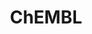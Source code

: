 ---
layout: default
bigquery: https://console.cloud.google.com/bigquery?p=patents-public-data&d=ebi_chembl&page=dataset
citation: '"The ChEMBL database in 2017." Anna Gaulton, Anne Hersey, Michał Nowotka,
  A Patrícia Bento, Jon Chambers, David Mendez, Prudence Mutowo, Francis Atkinson,
  Louisa J Bellis, Elena Cibrián-Uhalte, Mark Davies, Nathan Dedman, Anneli Karlsson,
  María Paula Magariños, John P Overington, George Papadatos, Ines Smit, Andrew R
  Leach Nucleic acids Research (2017) 45 (Database Issue), D945-D954'
contributors: European Bioinformatics Institute
cost: None
description: ChEMBL Data is a manually curated database of small molecules used in
  drug discovery, including information about existing patented drugs.
documentation: 'schema: https://www.ebi.ac.uk/chembl/db_schema


  '
last_edit: 04/08/2022, 21:54:40
location: https://console.cloud.google.com/marketplace/product/google_patents_public_datasets/chembl
maintained_by: EMBL-EBI, an outstation of European Molecular Biology Laboratory
related_publications: '

  ChEMBL: towards direct deposition of bioassay data.


  Mendez D, Gaulton A, Bento AP, Chambers J, De Veij M, Félix E, Magariños MP, Mosquera
  JF, Mutowo P, Nowotka M, Gordillo-Marañón M, Hunter F, Junco L, Mugumbate G, Rodriguez-Lopez
  M, Atkinson F, Bosc N, Radoux CJ, Segura-Cabrera A, Hersey A, Leach AR.


  — Nucleic Acids Res. 2019; 47(D1):D930-D940. doi: 10.1093/nar/gky1075

  '
schema_fields:
- std_act_id
- downgraded
- warning_description
- oc_id
- mol_atc_id
- src_id
- level1
- path
- drug_substance_flag
- structure_type
- ddd_comment
- alert_name
- set_name
- molecular_mechanism
- db_source
- target_mapping
- src_assay_id
- parenteral
- route
- ref_url
- rgid
- trade_name
- start_position
- text_value
- idx
- assay_subcellular_fraction
- ddd_admr
- molecule_type
- assay_source
- as_id
- usan_stem_id
- predbind_id
- accession
- irac_code
- compound_name
- caloha_id
- actsm_id
- protein_class_id
- res_stem_id
- major_class
- first_in_class
- withdrawn_class
- class_level
- subgroup
- priority
- approval_date
- natural_product
- compsyn_id
- ad_type
- targcomp_id
- job_id
- uberon_id
- atc_code
- molsyn_id
- co_stem_id
- black_box_warning
- published_value
- synonyms
- assay_cell_type
- authors
- cx_logp
- relation
- mecref_id
- withdrawn_reason
- component_synonym
- normal_range_min
- standard_relation
- cl_lincs_id
- version
- cidx
- acd_logd
- availability_type
- l4
- hbd_lipinski
- standard_value
- active_ingredient
- sequence
- uo_units
- num_lipinski_ro5_violations
- usan_stem
- bao_format
- standard_flag
- smarts
- binding_site_comment
- species_group_flag
- comments
- metref_id
- ddd_value
- mol_hrac_id
- standard_inchi
- pathway_id
- label
- warning_country
- usan_substem
- assay_id
- parent_molregno
- usan_stem_definition
- delist_flag
- parent_id
- cpd_str_alert_id
- pathway_key
- polymer_flag
- selectivity_comment
- bto_id
- inorganic_flag
- cell_id
- doi
- chebi_par_id
- stat
- l6
- abstract
- frac_class_id
- research_stem
- target_desc
- published_type
- src_description
- aidx
- related_tid
- action_type
- usan_year
- l2
- substrate_record_id
- aromatic_rings
- doc_type
- domain_type
- value
- confidence_score
- volume
- mc_target_name
- record_id
- tid_fixed
- journal
- mec_id
- log_id
- pchembl_value
- acd_most_bpka
- bao_endpoint
- assay_desc
- domain_name
- target_type
- tbl
- psa
- mechanism_of_action
- mc_organism
- efo_id
- prodrug
- level5
- units
- stem
- alert_set_id
- hrac_code
- ddd_id
- who_extra
- bao_id
- tid
- company
- acd_logp
- description
- indication_class
- homologue
- definition
- tax_id
- mol_frac_id
- max_phase
- molregno
- variant_id
- chembl_id
- frac_code
- enzyme_name
- protein_class_synonym
- domain_description
- hba
- num_alerts
- targrel_id
- activity_count
- qudt_units
- mol_irac_id
- standard_units
- dosed_ingredient
- year
- qed_weighted
- cell_ontology_id
- end_position
- patent_no
- standard_upper_value
- indref_id
- level2
- component_id
- level3_description
- pref_name
- drug_record_id
- l1
- stem_class
- compound_key
- level4_description
- warnref_id
- cell_description
- cell_source_organism
- relationship_desc
- normal_range_max
- level1_description
- active_molregno
- assay_test_type
- doc_id
- rtb
- publication_number
- ref_type
- component_type
- protein_class_desc
- published_relation
- full_molformula
- potential_duplicate
- relationship
- l3
- level4
- site_id
- organism
- helm_notation
- source_domain_id
- ap_id
- relationship_type
- class_type
- assay_category
- assay_tax_id
- cx_logd
- mesh_heading
- formulation_id
- aspect
- withdrawn_country
- prediction_method
- l8
- standard_type
- tissue_id
- last_page
- parent_type
- warning_type
- name
- sequence_md5sum
- orig_description
- result_flag
- issue
- heavy_atoms
- updated_by
- go_id
- updated_on
- molfile
- type
- upper_value
- mesh_id
- alert_id
- met_id
- irac_class_id
- canonical_smiles
- parameter_value
- chirality
- ref_id
- who_name
- status
- activity_id
- short_name
- l5
- cx_most_bpka
- lle
- curated_by
- direct_interaction
- assay_class_id
- sitecomp_id
- assay_strain
- efo_term
- mw_freebase
- patent_id
- withdrawn_year
- warning_year
- protclasssyn_id
- assay_organism
- oral
- ingredient
- mc_target_type
- confidence
- smid
- previous_company
- data_validity_comment
- disease_efficacy
- mutation
- cx_most_apka
- title
- activity_comment
- syn_type
- cell_name
- l7
- assay_type
- alogp
- toid
- hrac_class_id
- parameter_type
- level2_description
- comp_class_id
- standard_inchi_key
- last_active
- submission_date
- ass_cls_map_id
- compd_id
- num_ro5_violations
- full_mwt
- patent_expire_date
- isoform
- country
- src_compound_id
- ddd_units
- patent_use_code
- met_comment
- creation_date
- hbd
- entity_type
- first_page
- drugind_id
- enzyme_tid
- therapeutic_flag
- prod_pat_id
- hba_lipinski
- parent_go_id
- product_id
- pubmed_id
- met_conversion
- topical
- mc_tax_id
- le
- warning_class
- site_name
- mw_monoisotopic
- annotation
- published_units
- sei
- curation_comment
- clo_id
- warning_id
- bei
- src_short_name
- site_residues
- level3
- cell_source_tax_id
- cell_source_tissue
- max_phase_for_ind
- metabolite_record_id
- withdrawn_flag
- entity_id
- source
- comp_go_id
- cellosaurus_id
- standard_text_value
- acd_most_apka
- first_approval
- ro3_pass
- innovator_company
- applicant_full_name
- mc_target_accession
- biocomp_id
- dosage_form
- nda_type
- domain_id
- ridx
- molecular_species
- strength
- db_version
- drug_product_flag
- assay_param_id
- assay_tissue
- mechanism_comment
shortname: chembl
tags:
- biotechnology
- health
- chemical
- bioinformatics
- medical
terms_of_use: CC BY-SA 3.0
title: ChEMBL
uuid: e232a192-965c-4ec9-904c-155b6dfe56c5
---